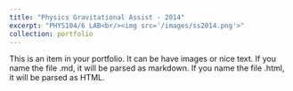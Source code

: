 ```yaml
---
title: "Physics Gravitational Assist - 2014"
excerpt: "PHYS104/6 LAB<br/><img src='/images/ss2014.png'>"
collection: portfolio
---
```


This is an item in your portfolio. It can be have images or nice text. If you name the file .md, it will be parsed as markdown. If you name the file .html, it will be parsed as HTML. 
